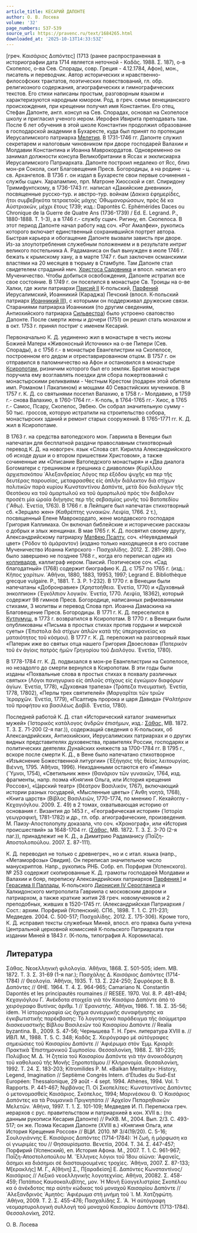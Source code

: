 ```yaml
---
article_title: КЕСАРИЙ ДАПОНТЕ
author: О. В. Лосева
volume: '32'
page_numbers: 537-539
source_url: https://pravenc.ru/text/1684265.html
downloaded_at: '2025-10-13T14:33:53Z'
---
```


[греч. Καισάριος Δαπόντες] (1713 (ранее распространенная в историографии дата 1714 является неточной - Καδᾶς. 1988. Σ. 187), о-в Скопелос, о-ва Сев. Спорады, совр. Греция - 4.12.1784, Афон), мон., писатель и переводчик. Автор исторических и нравственно-философских трактатов, поэтических повествований, гл. обр. религиозного содержания, агиографических и гимнографических текстов. Его стихи написаны простым, разговорным языком и характеризуются народным юмором. Род. в греч. семье венецианского происхождения, при крещении получил имя Константин. Его отец, Стефан Дапонте, англ. консул на Сев. Спорадах, основал на Скопелосе школу и пригласил ученого иером. Иерофея Ивирита преподавать там. После 6 лет обучения в этой школе Константин продолжил образование в господарской академии в Бухаресте, куда был принят по протекции Иерусалимского патриарха [Мелетия](https://pravenc.ru/text/Мелетий.html). В 1731-1746 гг. Дапонте служил секретарем и налоговым чиновником при дворе господарей Валахии и Молдавии Константина и Иоанна Маврокордатов. Одновременно он занимал должности консула Великобритании в Яссах и экклисиарха Иерусалимского Патриархата. Дапонте построил недалеко от Ясс, близ мон-ря Сокола, скит Благовещения Пресв. Богородицы, а на родине - ц. св. Архангелов. В 1736 г. он издал в Бухаресте свои первые сочинения - службы сщмч. Харалампию, прп. Матроне Хиосской и свт. Спиридону Тримифунтскому, в 1736-1743 гг. написал «Дакийские дневники», посвященные русско-тур. и австро-тур. войнам (Δακικα ἐφημερίδες, ἤτοι συμβεβηκότα τετραετοῦς μάχης ᾿Οθωμανορώσσων, πρὸς δὲ κα Αὐστριακῶν, μέχρι ἔτους 1739; изд.: Dapontès C. Ephémérides Daces ou Chronique de la Guerre de Quatre Ans (1736-1739) / Ed. E. Legrand. P., 1880-1888. T. 1-3), а в 1746 г.- службу сщмч. Ригину, еп. Скопелоса. В этот период Дапонте начал работу над соч. «Рог Амалфеи», рукопись которого включает единственный сохранившийся портрет автора. Быстрая карьера и обогащение Дапонте вызвали зависть при дворе. Из-за злоупотребления служебным положением и в результате интриг великого постельника А. Радаманиса он был вынужден в июле 1746 г. бежать к крымскому хану, а в марте 1747 г. был заключен османскими властями на 20 месяцев в тюрьму в Стамбуле. Там Дапонте стал свидетелем страданий нмч. [Христоса Садовника](<https://pravenc.ru/text/Христоса Садовника.html>) и впосл. написал его Мученичество. Чтобы добиться освобождения, Дапонте истратил все свое состояние. В 1749 г. он поселился в монастыре Св. Троицы на о-ве Халки, где жили патриархи [Паисий II](<https://pravenc.ru/text/Паисий II.html>) К-польский, [Парфений](https://pravenc.ru/text/Парфений.html) Иерусалимский, Иоанникий (Караджа) Печский (впосл. К-польский патриарх [Иоанникий III](<https://pravenc.ru/text/Иоанникий III.html>)), с которыми он поддерживал дружеские связи. Стараниями патриарха Иоанникия (по другим сведениям, Антиохийского патриарха [Сильвестра](https://pravenc.ru/text/Сильвестра.html)) было устроено сватовство Дапонте. После смерти жены и дочери (1751) он решил стать монахом и в окт. 1753 г. принял постриг с именем Кесарий.

Первоначально К. Д. уединенно жил в монастыре в честь иконы Божией Матери «Живоносный Источник» на о-ве Пипери (Сев. Спорады), а с 1756 г.- в монастыре Евангелистрии на Скопелосе, построенном его дедом и отреставрированном отцом. В 1757 г. он отправился в паломничество на Афон и остановился в монастыре [Ксиропотам](https://pravenc.ru/text/Ксиропотам.html), ризничим которого был его земляк. Братия монастыря поручила ему возглавлять поездки для сбора пожертвований с монастырскими реликвиями - Честным Крестом (подарен этой обители имп. Романом I Лакапином) и мощами 40 Севастийских мучеников. В 1757 г. К. Д. со святынями посетил Валахию, в 1758 г.- Молдавию, в 1759 г.- снова Валахию, в 1760-1764 гг.- К-поль, в 1764-1765 гг.- Хиос, в 1765 г.- Самос, Псару, Скопелос, Эвбею. Он собрал значительную сумму - 50 тыс. гроссов, которую истратили на строительство собора, монастырских зданий и ремонт старых сооружений. В 1765-1771 гг. К. Д. жил в Ксиропотаме.

В 1763 г. на средства ватопедского мон. Гавриила в Венеции был напечатан для бесплатной раздачи православным стихотворный перевод К. Д. на новогреч. язык «Слова свт. Кирилла Александрийского об исходе души и о втором пришествии Христовом», а также сочиненные им «Описание Ватопедского монастыря» и «Два диалога Богоматери с грешником и грешника с диаволом» (Κυρίλλου ἀρχιεπισκόπου ᾿Αλεξανδρείας Λόγος περ ἐξόδου ψυχῆς κα περ τῆς δευτέρας παρουσίας, μεταφρασθες εἰς ἁπλῆν διάλεκτον διὰ στίχων πολιτικῶν παρὰ κυρίου Κωνσταντίνου Δαπόντε, μετὰ δύο διαλόγων τῆς Θεοτόκου κα τοῦ ἁμαρτωλοῦ κα τοῦ ἁμαρτωλοῦ πρὸς τὸν διάβολον προσέτι μία ὡραία διήγησις περ τῆς σεβασμίας μονῆς τοῦ Βατοπεδίου (῎Αθω). ῾Ενετία, 1763). В 1766 г. в Лейпциге был напечатан стихотворный сб. «Зерцало жен» (Καθρέπτης γυναικῶν. Λειψία, 1766. 2 τ.), посвященный Елене Маврокордато, жене молдавского господаря Григория Каллимаха. Он включал библейские и исторические рассказы о добрых и злых женщинах. В мае 1765 г. К. Д. посвятил своему другу, Александрийскому патриарху [Матфею Псалту](<https://pravenc.ru/text/Матфею Псалту.html>), соч. «Неувядаемый цвет» (῾Ρόδον τὸ ἀμάραντον) (издано только находящееся в его составе Мученичество Иоанна Кипрского - Πασχαλίδης. 2012. Σ. 281-289). Оно было завершено не позднее 1768 г., когда его переписал один из [колливадов](https://pravenc.ru/text/колливады.html), каллиграф иером. Паисий. Поэтическое соч. «Сад благодатный» (1768) содержит биографию К. Д. с 1757 по 1765 г. (изд.: Κῆπος χαρίτων. ᾿Αθῆναι, 1880, 1883, 19953, 1997; Legrand E. Bibliothèque grecque vulgaire. P., 1881. T. 3. P. 1-232). В 1770 г. в Венеции были напечатаны «Добронравие» (Χρηστοήθεια. ῾Ενετία, 1770) и «Духовный энколпион» (᾿Εγκόλπιον λογικὸν. ῾Ενετία, 1770. Λειψία, 18362), который содержит 98 гимнов Пресв. Богородице, написанных рифмованными стихами, 3 молитвы и перевод Слова прп. Иоанна Дамаскина на Благовещение Пресв. Богородицы. В 1771 г. К. Д. переселился в [Кутлумуш](https://pravenc.ru/text/Кутлумуш.html), в 1773 г. возвратился в Ксиропотам. В 1770 г. в Венеции были опубликованы «Письма в простых стихах против гордыни и мирской суеты» (᾿Επιστολα διὰ στίχων ἁπλῶν κατὰ τῆς ὑπερηφανείας κα ματαιότητος τοῦ κόσμου). В 1777 г. К. Д. переложил на разговорный язык «Патерик иже во святых отца нашего Григория Двоеслова» (Πατερικὸν τοῦ ἐν ἁγίοις πατρὸς ἡμῶν Γρηγορίου τοῦ Διαλόγου. ῾Ενετία, 1780).

В 1778-1784 гг. К. Д. подвизался в мон-ре Евангелистрии на Скопелосе, но незадолго до смерти вернулся в Ксиропотам. В эти годы были изданы «Похвальные слова в простых стихах в похвалу различных святых» (Λόγοι πανηγυρικο εἰς ἁπλοῦς στίχους εἰς ἐγκώμιον διαφόρων ἁγίων. ῾Ενετία, 1778), «Духовная трапеза» (Τράπεζα πνευματική. ῾Ενετία, 1778, 17802), «Перлы трех святителей» (Μαργαρῖται τῶν τριῶν ῾Ιεραρχῶν. ῾Ενετία, 1779), «Псалтирь пророка и царя Давида» (Ψαλτήριον τοῦ προφήτου κα βασιλέως Δαβίδ. ῾Ενετία, 1780).

Последней работой К. Д. стал «Исторический каталог знаменитых мужей» (῾Ιστορικὸς κατάλογος ἀνδρῶν ἐπισήμων, изд.: [Σάθας.](<https://pravenc.ru/text/Σάθας .html>) ΜΒ. 1872. Τ. 3. Σ. 71-200 (2-я паг.)), содержащий сведения о К-польских, об Александрийских, Антиохийских, Иерусалимских патриархах и о других видных представителях духовенства, правителях России, господарях и политических деятелях Дунайских княжеств за 1700-1784 гг. В 1795 г., вскоре после смерти К. Д., в Вене было напечатано стихотворное «Изъяснение Божественной литургии» (᾿Εξήγησις τῆς θείας λειτουργίας. Βιέννη, 1795. ᾿Αθῆναι, 1996). Неизданными остаются его «Гимны» (῞Υμνοι, 1754), «Светильник жен» (Θανάριον τῶν γυναικῶν, 1764, изд. фрагменты, напр. поэма «Княгиня Ольга, или История крещения Россов»), «Царский театр» (Θέατρον Βασιλικόν, 1767), включающий истории разных государей, «Мысленные цветы» (῎Ανθη νοητά, 1768), «Книга царств» (Βίβλος Βασιλειῶν, 1770-1774, по мнению Г. Кехайоглу - Κεχαγιόγλου. 2009. Σ. 49) в 2 томах, охватывающая историю от основания г. Византия до 1453 г., «Географическая история» (῾Ιστορία γεωγραφική, 1781-1782) и др., гл. обр. агиографические, произведения. М. Паизу-Апостолопулу доказала, что соч. «Хронограф», или «История происшествий» за 1648-1704 гг. ([Σάθας.](<https://pravenc.ru/text/Σάθας .html>) ΜΒ. 1872. Τ. 3. Σ. 3-70 (2-я паг.)), принадлежит не К. Д., а Димитрию Радаманису (Παΐζη-Αποστολοπούλου. 2007. Σ. 87-111).

К. Д. переводил не только с древнегреч., но и с итал. языка (напр., «Метаморфозы» Овидия). Он переписал значительное число манускриптов. Напр., рукопись РНБ. Собр. еп. Порфирия (Успенского). № 253 содержит скопированные К. Д. грамоты господарей Молдавии и Валахии и бояр, переписку Александрийских патриархов [Парфения I](<https://pravenc.ru/text/Парфения I.html>) и [Герасима II Паллады](<https://pravenc.ru/text/Герасима II Паллады.html>), К-польского [Дионисия IV Серогланиса](<https://pravenc.ru/text/ДИОНИСИЙ IV СЕРОГЛАНИС.html>) и Халкидонского митрополита Гавриила с московским двором и патриархом, а также краткие жития 28 греч. новомучеников и 2 преподобных, живших в 1520-1745 гг. (Александрийская Патриархия / Сост.: архим. Порфирий (Успенский). СПб., 1898. Т. 1. С. 211-231; Медведев. 2004. С. 500-517; Πασχαλίδης. 2012. Σ. 175-306). Кроме того, К. Д. исправил тексты служебных Миней, впосл. его правка была учтена Центральной церковной комиссией К-польского Патриархата при издании Миней в 1843 г. (К-поль, типография А. Коромиласа).

## Литература

Σάθας. Νεοελληνικὴ φιλολογία. ᾿Αθῆναι, 1868. Σ. 501-505; idem. ΜΒ. 1872. Τ. 3. Σ. 31-69 (1-я паг.); Πασχάλης Δ. Καισάριος Δαπόντες (1714-1784) // Θεολογία. ᾿Αθῆναι, 1935. Τ. 13. Σ. 224-250; Σφυρόερας Β. Β. Δαπόντες // ΘΗΕ. 1964. Τ. 4. Σ. 964-965; Camariano N. Constantin Dapontès et les principautès roumaines // RESEE. 1970. Vol. 8. P. 481-494; Κεχαγιόγλου Γ. ᾿Ανέκδοτα στοιχεῖα γιὰ τὸν Καισάριο Δαπόντε ἀπὸ τὸ χειρόγραφο Βυτίνας ἀριθμ. 1 // ᾿Ερανιστής. ᾿Αθῆναι, 1986. Τ. 18. Σ. 35-56; idem. ῾Η ἱστοριογραφία ὡς ὄχημα συνειρμικῆς συναφήγησης κα ἐγκιβωτιστικῆς παρέκβασης: Τὸ λογοτεχνικὸ παράδειγμα τῆς ἀσύμμετρα διασκευαστικῆς Βίβλου Βασιλειῶν τοῦ Καισαρίου Δαπόντε // Realia byzantina. B., 2009. S. 47-56; Чернышева Т. Н. Греч. литература XVIII в. // ИВЛ. М., 1988. Т. 5. С. 348; Καδᾶς Σ. Χειρόγραφο μὲ αὐτόγραφες σημειώσιες τοῦ Καισαρίου Δαπόντε // ᾿Αφιέρωμα στὸν ᾿Εμμ. Κριαρᾶ: Πρακτικὰ ᾿Επιστημονικοῦ Συμποσίου. Θεσσαλονίκη, 1988. Σ. 181-235; Πολύβιος Μ. Δ. ῾Η ζητεία τοῦ Καισαρίου Δαπόντε γιὰ τὴν ἀνοικοδόμηση τοῦ καθολικοῦ τῆς Μονῆς Ξηροποτάμου // Κληρονομία. Θεσσαλονίκη, 1992. Τ. 24. Σ. 183-203; Kitromilides P. M. «Balkan Mentality»: History, Legend, Imagination // Septième Congrès Intern. d'Études du Sud-Est Européen: Thessalonique, 29 août - 4 sept. 1994. Athènes, 1994. Vol. 1: Rapports. P. 441-467; Νιρβάνας Π. Οἱ Σκοπελίτες: Κωνσταντίνος Δαπόντες ὁ μετονομασθείς Καισάριος. Σκόπελος, 1994; Μαρινέσκου Θ. ῾Ο Καισάριος Δαπόντες κα τὰ Ρουμανικὰ Πριγκηπάτα // ᾿Αρχεῖον Πεπαρηθιακῶν Μελετῶν. ᾿Αθήνα, 1997. Τ. 1. Σ. 101-109; Медведев И. П. Переписка греч. иерархов с рус. правительством и патриархией в кон. XVII в.: (по данным рукописи Кесария Дапонте) // РиХВ. М., 2004. Вып. 2/3. С. 493-517; он же. Поэма Кесария Дапонте (XVIII в.) «Княгиня Ольга, или История Крещения Россов» // ВЦИ. 2010. № 3/4(19/20). С. 5-16; Σουλογιάννης Ε. Καισάριος Δαπόντες (1714-1784): ῾Η ζωή, ἡ μόρφωση κα οἱ γνωριμίες του // Θησαυρίσματα. Βενετία, 2004. Τ. 34. Σ. 447-457; Порфирий (Успенский), еп. История Афона. М., 2007. Т. 1. С. 961-967; Παΐζη-Αποστολοπούλου Μ. ῞Ελληνες λόγιοι τοῦ 18ου αἰώνα: ᾿Αφανεῖς, ἄσημοι κα διάσημοι σὲ διασταυρουμένες τροχίες. ᾿Αθήνα, 2007. Σ. 87-133; Μ[ερακλής] Μ. Γ., Α[θήνη] Σ., Π[αραδείση] Ε. Δαπόντες Κωνσταντίνος/Καισάριος // Λεξικό νεοελληνικής λογοτεχνίας. Αθήνα, 20082. Σ. 458-459; Πατάπιος Καυσοκαλυβίτης, μον. ῾Η Μονὴ Εὐαγγελιστρίας Σκοπέλου κα ὁ ἀνέκδοτος περ αὐτὴν κώδικας τοῦ μοναχοῦ Καισαρίου Δαπόντε // ᾿Αλεξανδρινὸς ᾿Αμητὸς: ᾿Αφιέρωμα στὴ μνήμη τοῦ ᾿Ι. Μ. Χατζηφώτη. ᾿Αθήνα, 2009. Τ. 2. Σ. 455-476; Πασχαλίδης Σ. ᾿Α. ῾Η αὐτόγραφη νεομαρτυρολογικὴ συλλογὴ τοῦ μοναχοῦ Καισαρίου Δαπόντε (1713-1784). Θεσσαλονίκη, 2012.

О. В. Лосева
